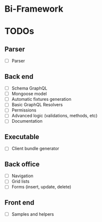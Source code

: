 # Bi-Framework

# TODOs

## Parser

- [ ] Parser

## Back end

- [ ] Schema GraphQL
- [ ] Mongoose model
- [ ] Automatic fixtures generation
- [ ] Basic GraphQL Resolvers
- [ ] Permissions
- [ ] Advanced logic (validations, methods, etc)
- [ ] Documentation

## Executable

- [ ] Client bundle generator

## Back office

- [ ] Navigation
- [ ] Grid lists
- [ ] Forms (insert, update, delete)

## Front end

- [ ] Samples and helpers